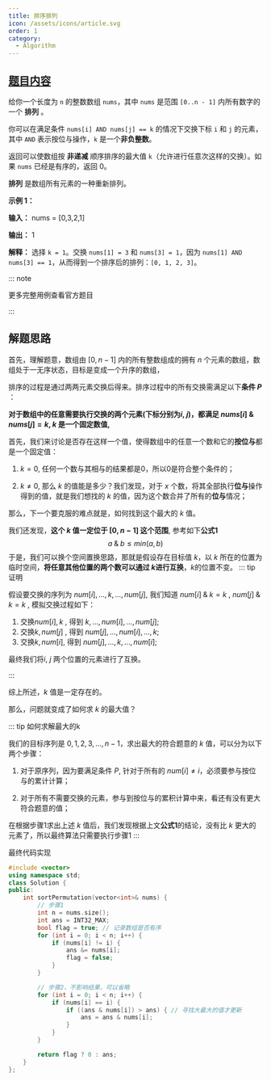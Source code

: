 ```yaml
---
title: 排序排列
icon: /assets/icons/article.svg
order: 1
category:
  - Algorithm
---
```



## [题目内容](https://leetcode.cn/problems/maximum-k-to-sort-a-permutation/description/)
给你一个长度为 `n` 的整数数组 `nums`，其中 `nums` 是范围 `[0..n - 1]` 内所有数字的一个 **排列** 。

你可以在满足条件 `nums[i] AND nums[j] == k` 的情况下交换下标 `i` 和 `j` 的元素，其中 `AND` 表示按位与操作，`k` 是一个**非负整数**。

返回可以使数组按 **非递减** 顺序排序的最大值 `k`（允许进行任意次这样的交换）。如果 `nums` 已经是有序的，返回 0。

**排列** 是数组所有元素的一种重新排列。

**示例 1：**

**输入：** nums = [0,3,2,1]

**输出：** 1

**解释：** 选择 `k = 1`。交换 `nums[1] = 3` 和 `nums[3] = 1`，因为 `nums[1] AND nums[3] == 1`，从而得到一个排序后的排列：`[0, 1, 2, 3]`。

::: note

更多完整用例查看官方题目

:::

## 解题思路

首先，理解题意，数组由 $[0, n-1]$ 内的所有整数组成的拥有 $n$ 个元素的数组，数组处于一无序状态，目标是变成一个升序的数组，

排序的过程是通过两两元素交换后得来。排序过程中的所有交换需满足以下**条件 $P$** ：

**对于数组中的任意需要执行交换的两个元素(下标分别为$i$, $j$)，都满足 $nums[i] \mathbin{\&} nums[j] = k$,  $k$ 是一个固定数值,** 

首先，我们来讨论是否存在这样一个值，使得数组中的任意一个数和它的**按位与**都是一个固定值：

1. $k = 0$, 任何一个数与其相与的结果都是0，所以0是符合整个条件的；

2. $k \neq  0$, 那么 $k$ 的值能是多少？我们发现，对于 $x$ 个数，将其全部执行**位与**操作得到的值，就是我们想找的 $k$ 的值，因为这个数合并了所有的**位与**情况；


那么，下一个要克服的难点就是，如何找到这个最大的 $k$ 值。

我们还发现，**这个 $k$ 值一定位于 $[0 , n - 1]$ 这个范围**,  参考如下**公式1**
$$
a \mathbin{\&} b \leq min(a, b)
$$
于是，我们可以换个空间置换思路，那就是假设存在目标值 $k$，以 $k$ 所在的位置为临时空间，**将任意其他位置的两个数可以通过 $k$进行互换**，$k$的位置不变。
::: tip 证明

假设要交换的序列为 $num[i], ... ,  k, ... , num[j]$,  我们知道 $num [i] \mathbin{\&} k  = k$ ,  $num [j] \mathbin{\&} k  = k$ , 模拟交换过程如下：

1. 交换$num[i], k$ , 得到  $k, ... ,  num[i], ... , num[j]$;
2. 交换$k, num[j]$ , 得到  $num[j], ... ,  num[i], ... , k$;
3. 交换$k, num[i]$, 得到  $num[j], ... ,  k, ... , num[i]$;

最终我们将$i$, $j$ 两个位置的元素进行了互换。

:::

综上所述，$k$ 值是一定存在的。

那么，问题就变成了如何求 $k$ 的最大值？

::: tip 如何求解最大的k

我们的目标序列是 $0,1,2,3,...,n-1$，求出最大的符合题意的 $k$ 值，可以分为以下两个步骤：
1. 对于原序列，因为要满足条件 $P$, 针对于所有的 $num[i] \neq i$，必须要参与按位与的累计计算；

2. 对于所有不需要交换的元素，参与到按位与的累积计算中来，看还有没有更大符合题意的值；

在根据步骤1求出上述 $k$ 值后，我们发现根据上文**公式1**的结论，没有比 $k$ 更大的元素了，所以最终算法只需要执行步骤1
:::

最终代码实现

```c++
#include <vector>
using namespace std;
class Solution {
public:
    int sortPermutation(vector<int>& nums) {
        // 步骤1
        int n = nums.size();
        int ans = INT32_MAX;
        bool flag = true; // 记录数组是否有序
        for (int i = 0; i < n; i++) {
            if (nums[i] != i) {
                ans &= nums[i];
                flag = false;
            }
        }

        // 步骤2，不影响结果，可以省略
        for (int i = 0; i < n; i++) {
            if (nums[i] == i) {
                if ((ans & nums[i]) > ans) { // 寻找大最大的值才更新
                    ans = ans & nums[i];
                }
            }
        }

        return flag ? 0 : ans;
    }
};
```

